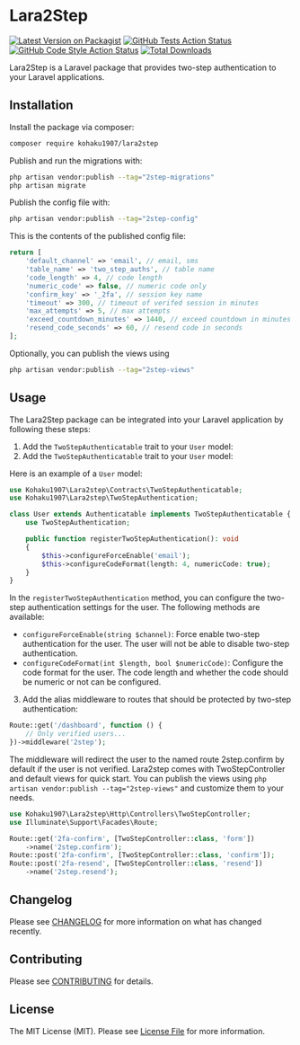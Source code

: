 # Lara2Step

[![Latest Version on Packagist](https://img.shields.io/packagist/v/kohaku1907/lara2step.svg?style=flat-square)](https://packagist.org/packages/kohaku1907/lara2step)
[![GitHub Tests Action Status](https://img.shields.io/github/actions/workflow/status/kohaku1907/lara2step/run-tests.yml?branch=main&label=tests&style=flat-square)](https://github.com/kohaku1907/lara2step/actions?query=workflow%3Arun-tests+branch%3Amain)
[![GitHub Code Style Action Status](https://img.shields.io/github/actions/workflow/status/kohaku1907/lara2step/fix-php-code-style-issues.yml?branch=main&label=code%20style&style=flat-square)](https://github.com/kohaku1907/lara2step/actions?query=workflow%3A"Fix+PHP+code+style+issues"+branch%3Amain)
[![Total Downloads](https://img.shields.io/packagist/dt/kohaku1907/lara2step.svg?style=flat-square)](https://packagist.org/packages/kohaku1907/lara2step)

Lara2Step is a Laravel package that provides two-step authentication to your Laravel applications.

## Installation

Install the package via composer:

```bash
composer require kohaku1907/lara2step
```

Publish and run the migrations with:

```bash
php artisan vendor:publish --tag="2step-migrations"
php artisan migrate
```

Publish the config file with:

```bash
php artisan vendor:publish --tag="2step-config"
```

This is the contents of the published config file:

```php
return [
    'default_channel' => 'email', // email, sms
    'table_name' => 'two_step_auths', // table name
    'code_length' => 4, // code length
    'numeric_code' => false, // numeric code only
    'confirm_key' => '_2fa', // session key name
    'timeout' => 300, // timeout of verifed session in minutes
    'max_attempts' => 5, // max attempts
    'exceed_countdown_minutes' => 1440, // exceed countdown in minutes
    'resend_code_seconds' => 60, // resend code in seconds
];
```

Optionally, you can publish the views using

```bash
php artisan vendor:publish --tag="2step-views"
```

## Usage

The Lara2Step package can be integrated into your Laravel application by following these steps:

1. Add the `TwoStepAuthenticatable` trait to your `User` model:
2. Add the `TwoStepAuthenticatable` trait to your `User` model:

Here is an example of a `User` model:

```php
use Kohaku1907\Lara2step\Contracts\TwoStepAuthenticatable;
use Kohaku1907\Lara2step\TwoStepAuthentication;

class User extends Authenticatable implements TwoStepAuthenticatable {
    use TwoStepAuthentication;

    public function registerTwoStepAuthentication(): void
    {
        $this->configureForceEnable('email');
        $this->configureCodeFormat(length: 4, numericCode: true);
    }
}
```
In the `registerTwoStepAuthentication` method, you can configure the two-step authentication settings for the user. The following methods are available:

- `configureForceEnable(string $channel)`: Force enable two-step authentication for the user. The user will not be able to disable two-step authentication.
- `configureCodeFormat(int $length, bool $numericCode)`: Configure the code format for the user. The code length and whether the code should be numeric or not can be configured.

3. Add the alias middleware to routes that should be protected by two-step authentication:

```php
Route::get('/dashboard', function () {
    // Only verified users...
})->middleware('2step');
```
The middleware will redirect the user to the named route 2step.confirm by default if the user is not verified. Lara2step comes with TwoStepController and default views for quick start. You can publish the views using `php artisan vendor:publish --tag="2step-views"` and customize them to your needs.

```php
use Kohaku1907\Lara2step\Http\Controllers\TwoStepController;
use Illuminate\Support\Facades\Route;

Route::get('2fa-confirm', [TwoStepController::class, 'form'])
    ->name('2step.confirm');
Route::post('2fa-confirm', [TwoStepController::class, 'confirm']);
Route::post('2fa-resend', [TwoStepController::class, 'resend'])
    ->name('2step.resend');
```





## Changelog

Please see [CHANGELOG](CHANGELOG.md) for more information on what has changed recently.

## Contributing

Please see [CONTRIBUTING](CONTRIBUTING.md) for details.

## License

The MIT License (MIT). Please see [License File](LICENSE.md) for more information.

